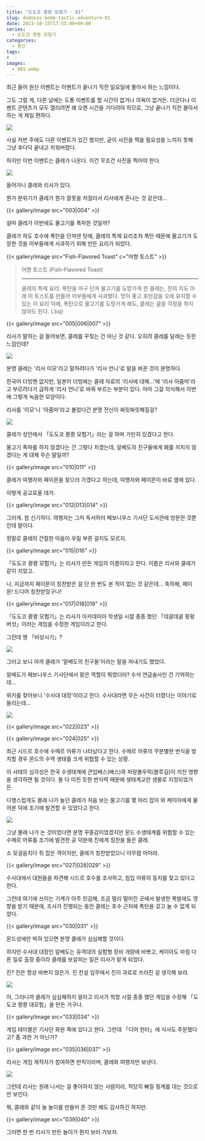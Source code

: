 ```yaml
---
title: "도도코 쾅쾅 모험기 - 01"
slug: dodocos-bomb-tastic-adventure-01
date: 2023-10-15T17:53:09+09:00
series:
  - 도도코 쾅쾅 모험기
categories:
  - 원신
tags:
#  - 
images:
  - 001.webp
---
```


최근 들어 원신 이벤트는 이벤트가 끝나기 직전 일요일에 몰아서 하는 느낌이다.

그도 그럴 게, 다른 날에는 도통 이벤트를 할 시간이 없거나 의욕이 없거든. 더군다나 이벤트 콘텐츠가 모두 열리려면 꽤 오랜 시간을 기다려야 하므로, 그냥 끝나기 직전 몰아서 하는 게 제일 편하다.

![](001.webp)

사실 저번 주에도 다른 이벤트가 있긴 했지만, 굳이 사진을 찍을 필요성을 느끼지 못해 그냥 후다닥 끝내고 치워버렸다.

하지만 이번 이벤트는 클레가 나온다. 이건 무조건 사진을 찍어야 한다.

![](002.webp)

들어가니 클레와 리사가 있다.

뭔가 분위기가 클레가 뭔가 잘못을 저질러서 리사에게 혼나는 것 같은데...

{{< gallery/image src="003|004" >}}

설마 클레가 이번에도 물고기를 폭파한 것일까? 

클레가 하도 호수에 폭탄을 던져댄 탓에, 클레의 특제 요리조차 폭탄 때문에 물고기가 도망한 것을 어부들에게 사과하기 위해 만든 요리가 되었다.

{{< gallery/image src="Fish-Flavored Toast" c="어향 토스트" >}}

> 어향 토스트 (Fish-Flavored Toast)
> ***
> 클레의 특제 요리. 폭탄을 마구 던져 물고기를 도망가게 한 클레는, 진의 지도 아래 이 토스트를 만들어 어부들에게 사과했다.
> 맛이 좋고 포만감을 오래 유지할 수 있는 이 요리 덕에, 폭탄으로 물고기를 도망가게 해도, 클레는 굶을 걱정을 하지 않아도 된다.
{.bq}

{{< gallery/image src="005|006|007" >}}

리사가 말하는 걸 들어보면, 클레를 꾸짖는 건 아닌 것 같다. 오히려 클레를 달래는 듯한 느낌인데?

![](008.webp)

분명 클레는 '리사 이모'라고 말하려다가 '리사 언니'로 말을 바꾼 것이 분명하다.

한국어 더빙엔 없지만, 일본어 더빙에는 클레 자료의 '리사에 대해...'에 '리사 아줌마'라고 부르려다가 급하게 '리사 언니'로 바꿔 부르는 부분이 있다. 아마 그걸 의식해서 이번에 그렇게 녹음한 모양이다.

리사를 '이모'나 '아줌마'라고 불렀다간 분명 전신이 짜릿짜릿해질걸?

![](009.webp)

클레가 성안에서 「도도코 쾅쾅 모험기」라는 걸 하며 가만히 있겠다고 한다.

물고기 폭파를 하지 않겠다는 건 그렇다 치겠는데, 알베도의 친구들에게 폐를 끼치지 않겠다는 게 대체 무슨 말일까?

{{< gallery/image src="010|011" >}}

클레가 여행자와 페이몬을 찾으러 가겠다고 하는데, 여행자와 페이몬이 바로 옆에 있다.

이렇게 공교로울 데가.

{{< gallery/image src="012|013|014" >}}

그러게. 참 신기하다. 여행자는 그저 독서하러 페보니우스 기사단 도서관에 방문한 것뿐인데 말이다.

정말로 클레의 간절한 마음이 우릴 부른 걸지도 모르지.

{{< gallery/image src="015|016" >}}

「도도코 쾅쾅 모험기」는 리사가 만든 게임의 이름이라고 한다. 이름은 리사와 클레가 같이 지었고.

나, 지금까지 페이몬이 칭찬받은 걸 단 한 번도 본 적이 없는 것 같은데... 축하해, 페이몬! 드디어 칭찬받았구나!

{{< gallery/image src="017|018|019" >}}

「도도코 쾅쾅 모험기」는 리사가 아카데미아 학생일 시절 종종 했던 「데굴데굴 펑펑 버섯」이라는 게임을 수정한 게임이라고 한다.

그런데 웬 「비상시기」?

![](020.webp)

그러고 보니 아까 클레가 '알베도의 친구들'이라는 말을 꺼내기도 했었다.

알베도가 페보니우스 기사단에서 맡은 역할이 뭐였더라? 수석 연금술사인 건 기억하는데...

위키를 찾아보니 '수사대 대장'이라고 한다. 수사대라면 무슨 사건이 터졌다는 이야기로 들리는데...

![](021.webp)

{{< gallery/image src="022|023" >}}

{{< gallery/image src="024|025" >}}

최근 시드르 호수에 수메르 어류가 나타났다고 한다. 수메르 어류의 무분별한 번식을 방치할 경우 몬드의 수역 생태를 크게 위협할 수 있는 상황.

이 사태의 심각성은 한국 수생태계에 큰입배스(배스)와 파랑볼우럭(블루길)이 끼친 영향을 생각하면 될 것이다. 둘 다 미친 듯한 번식력 때문에 생태계교란 생물로 지정되었거든.

다행스럽게도 몰래 나가 놀던 클레가 처음 보는 물고기를 몇 마리 잡아 와 케이아에게 물어본 덕에 조기에 발견할 수 있었다고 한다.

![](026.webp)

그냥 몰래 나가 논 것이었다면 분명 꾸중감이었겠지만 몬드 수생태계를 위협할 수 있는 수메르 어류를 조기에 발견한 공 덕분에 진에게 칭찬을 들은 클레.

소 뒷걸음치다 쥐 잡은 격이지만, 클레가 칭찬받았으니 아무렴 어떠랴.

{{< gallery/image src="027|028|029" >}}

수사대에서 대원들을 파견해 시드르 호수를 조사하고, 침입 어류의 둥지를 찾고 있다고 한다.

그런데 여기에 쓰이는 기계가 아주 민감해, 조금 멀리 떨어진 곳에서 발생한 폭발에도 영향을 받기 때문에, 조사가 진행되는 동안 클레는 호수 근처에 폭탄을 갖고 놀 수 없게 되었다.

{{< gallery/image src="030|031" >}}

몬드성에만 박혀 있으면 분명 클레가 심심해할 것이다.

하지만 수사대 대장인 알베도는 유격대의 실험형 장비 개량에 바쁘고, 케이아도 마침 다른 일로 출장 중이라 클레를 보살피는 일은 리사가 맡게 되었다.

진? 진은 항상 바쁘지 않은가. 진 전설 임무에서 진이 과로로 쓰러진 걸 생각해 보라.

![](032.webp)

아, 그러니까 클레가 심심해하지 말라고 리사가 학창 시절 종종 했던 게임을 수정해 「도도코 쾅쾅 대모험」을 만든 거구나.

{{< gallery/image src="033|034" >}}

게임 테이블은 기사단 화원 쪽에 있다고 한다. 그런데 「디어 헌터」에 식사도 주문했다고? 좀 과한 거 아닌가?

{{< gallery/image src="035|036|037" >}}

리사는 게임 제작자가 참여하면 반칙이라며, 클레와 여행자만 보낸다.

![](038.webp)

그런데 리사는 원래 나서는 걸 좋아하지 않는 사람이라, 적당히 빠질 핑계를 대는 것으로만 보인다.

뭐, 클레와 같이 놀 놀이를 만들어 준 것만 해도 감사하긴 하지만.

{{< gallery/image src="039|040" >}}

그러면 한 번 리사가 만든 놀이가 뭔지 보러 가보자.
